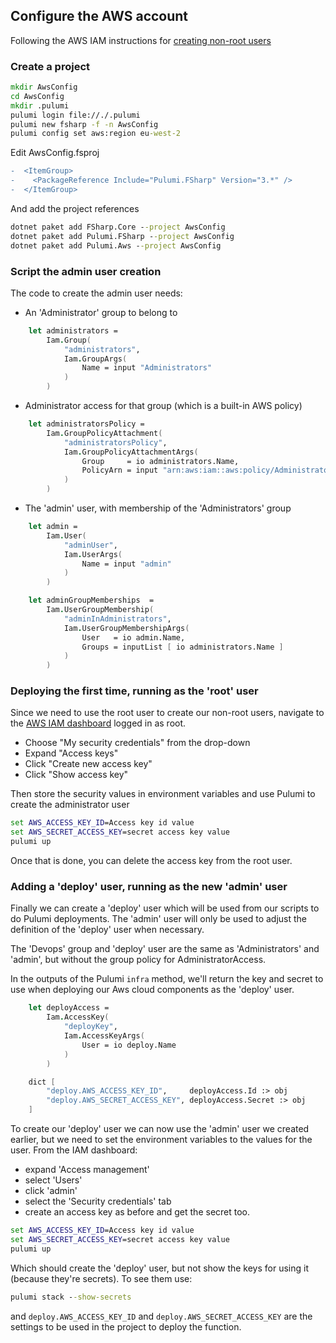 ## Configure the AWS account

Following the AWS IAM instructions for [creating non-root users](https://docs.aws.amazon.com/IAM/latest/UserGuide/getting-started_create-admin-group.html)
### Create a project
```cmd
mkdir AwsConfig
cd AwsConfig
mkdir .pulumi
pulumi login file://./.pulumi
pulumi new fsharp -f -n AwsConfig
pulumi config set aws:region eu-west-2
```
Edit AwsConfig.fsproj
```diff
-  <ItemGroup>
-    <PackageReference Include="Pulumi.FSharp" Version="3.*" />
-  </ItemGroup>
```
And add the project references
```cmd
dotnet paket add FSharp.Core --project AwsConfig
dotnet paket add Pulumi.FSharp --project AwsConfig
dotnet paket add Pulumi.Aws --project AwsConfig
```
### Script the admin user creation
The code to create the admin user needs:
- An 'Administrator' group to belong to
```fsharp
    let administrators =
        Iam.Group(
            "administrators",
            Iam.GroupArgs(
                Name = input "Administrators"
            )
        )
```
- Administrator access for that group (which is a built-in AWS policy)
```fsharp
    let administratorsPolicy =
        Iam.GroupPolicyAttachment(
            "administratorsPolicy",
            Iam.GroupPolicyAttachmentArgs(
                Group     = io administrators.Name,
                PolicyArn = input "arn:aws:iam::aws:policy/AdministratorAccess"
            )
        )
```
- The 'admin' user, with membership of the 'Administrators' group
```fsharp
    let admin =
        Iam.User(
            "adminUser",
            Iam.UserArgs(
                Name = input "admin"
            )
        )

    let adminGroupMemberships  =
        Iam.UserGroupMembership(
            "adminInAdministrators",
            Iam.UserGroupMembershipArgs(
                User   = io admin.Name,
                Groups = inputList [ io administrators.Name ]
            )
        )
```
### Deploying the first time, running as the 'root' user
Since we need to use the root user to create our non-root users, navigate to the [AWS IAM dashboard](
https://console.aws.amazon.com/iam/home) logged in as root.
- Choose "My security credentials" from the drop-down
- Expand "Access keys"
- Click "Create new access key"
- Click "Show access key"

Then store the security values in environment variables and use Pulumi to create the administrator user
```cmd
set AWS_ACCESS_KEY_ID=Access key id value
set AWS_SECRET_ACCESS_KEY=secret access key value
pulumi up
```
Once that is done, you can delete the access key from the root user.
### Adding a 'deploy' user, running as the new 'admin' user
Finally we can create a 'deploy' user which will be used from our scripts to do Pulumi deployments. 
The 'admin' user will only be used to adjust the definition of the 'deploy' user when necessary.

The 'Devops' group and 'deploy' user are the same as 'Administrators' and 'admin', but without the group policy for AdministratorAccess.

In the outputs of the Pulumi `infra` method, we'll return the key and secret to use when deploying our Aws cloud components as the 'deploy' user.

```fsharp
    let deployAccess =
        Iam.AccessKey(
            "deployKey",
            Iam.AccessKeyArgs(
                User = io deploy.Name
            )
        )

    dict [
        "deploy.AWS_ACCESS_KEY_ID",     deployAccess.Id :> obj
        "deploy.AWS_SECRET_ACCESS_KEY", deployAccess.Secret :> obj
    ]
```
To create our 'deploy' user we can now use the 'admin' user we created earlier, but we need to set the environment variables
to the values for the user. From the IAM dashboard:
- expand 'Access management'
- select 'Users'
- click 'admin'
- select the 'Security credentials' tab
- create an access key as before and get the secret too.
```cmd
set AWS_ACCESS_KEY_ID=Access key id value
set AWS_SECRET_ACCESS_KEY=secret access key value
pulumi up
```
Which should create the 'deploy' user, but not show the keys for using it (because they're secrets). To see them use:
```cmd
pulumi stack --show-secrets
```
and `deploy.AWS_ACCESS_KEY_ID` and `deploy.AWS_SECRET_ACCESS_KEY` are the settings to be used in the project to deploy the function.

